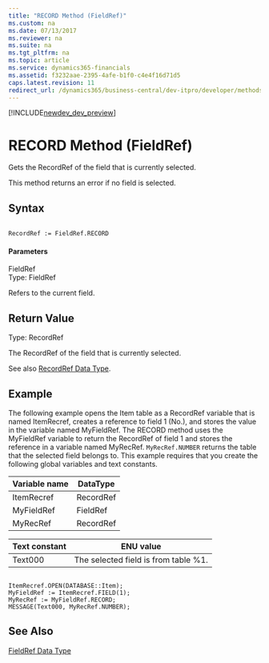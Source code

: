 ```yaml
---
title: "RECORD Method (FieldRef)"
ms.custom: na
ms.date: 07/13/2017
ms.reviewer: na
ms.suite: na
ms.tgt_pltfrm: na
ms.topic: article
ms.service: dynamics365-financials
ms.assetid: f3232aae-2395-4afe-b1f0-c4e4f16d71d5
caps.latest.revision: 11
redirect_url: /dynamics365/business-central/dev-itpro/developer/methods/devenv-al-method-reference
---
```


[!INCLUDE[newdev_dev_preview](../includes/newdev_dev_preview.md)]

# RECORD Method (FieldRef)
Gets the RecordRef of the field that is currently selected.  
  
 This method returns an error if no field is selected.  
  
## Syntax  
  
```  
  
RecordRef := FieldRef.RECORD  
```  
  
#### Parameters  
 FieldRef  
 Type: FieldRef  
  
 Refers to the current field.  
  
## Return Value  
 Type: RecordRef  
  
 The RecordRef of the field that is currently selected.  
  
 See also [RecordRef Data Type](../datatypes/devenv-RecordRef-Data-Type.md).  
  
## Example  
 The following example opens the Item table as a RecordRef variable that is named ItemRecref, creates a reference to field 1 \(No.\), and stores the value in the variable named MyFieldRef. The RECORD method uses the MyFieldRef variable to return the RecordRef of field 1 and stores the reference in a variable named MyRecRef. `MyRecRef.NUMBER` returns the table that the selected field belongs to. This example requires that you create the following global variables and text constants.  
  
|Variable name|DataType|  
|-------------------|--------------|  
|ItemRecref|RecordRef|  
|MyFieldRef|FieldRef|  
|MyRecRef|RecordRef|  
  
|Text constant|ENU value|  
|-------------------|---------------|  
|Text000|The selected field is from table %1.|  
  
```  
  
ItemRecref.OPEN(DATABASE::Item);  
MyFieldRef := ItemRecref.FIELD(1);  
MyRecRef := MyFieldRef.RECORD;  
MESSAGE(Text000, MyRecRef.NUMBER);  
```  
  
## See Also  
 [FieldRef Data Type](../datatypes/devenv-FieldRef-Data-Type.md)